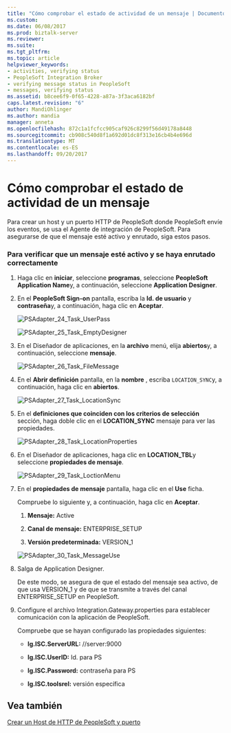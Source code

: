 ```yaml
---
title: "Cómo comprobar el estado de actividad de un mensaje | Documentos de Microsoft"
ms.custom: 
ms.date: 06/08/2017
ms.prod: biztalk-server
ms.reviewer: 
ms.suite: 
ms.tgt_pltfrm: 
ms.topic: article
helpviewer_keywords:
- activities, verifying status
- PeopleSoft Integration Broker
- verifying message status in PeopleSoft
- messages, verifying status
ms.assetid: b8cee6f9-0f65-4228-a87a-3f3aca6182bf
caps.latest.revision: "6"
author: MandiOhlinger
ms.author: mandia
manager: anneta
ms.openlocfilehash: 872c1a1fcfcc905caf926c8299f56d49178a8448
ms.sourcegitcommit: cb908c540d8f1a692d01dc8f313e16cb4b4e696d
ms.translationtype: MT
ms.contentlocale: es-ES
ms.lasthandoff: 09/20/2017
---
```

# <a name="how-to-verify-activity-status-of-a-message"></a>Cómo comprobar el estado de actividad de un  mensaje
Para crear un host y un puerto HTTP de PeopleSoft donde PeopleSoft envíe los eventos, se usa el Agente de integración de PeopleSoft. Para asegurarse de que el mensaje esté activo y enrutado, siga estos pasos.  
  
### <a name="to-verify-that-a-message-is-active-and-routed-correctly"></a>Para verificar que un mensaje esté activo y se haya enrutado correctamente  
  
1.  Haga clic en **iniciar**, seleccione **programas**, seleccione **PeopleSoft Application Name**y, a continuación, seleccione **Application Designer**.  
  
2.  En el **PeopleSoft Sign-on** pantalla, escriba la **Id. de usuario** y **contraseña**y, a continuación, haga clic en **Aceptar**.  
  
     ![](../core/media/psadapter-24-task-userpass.gif "PSAdapter_24_Task_UserPass")  
  
     ![](../core/media/psadapter-25-task-emptydesigner.gif "PSAdapter_25_Task_EmptyDesigner")  
  
3.  En el Diseñador de aplicaciones, en la **archivo** menú, elija **abiertos**y, a continuación, seleccione **mensaje**.  
  
     ![](../core/media/psadapter-26-task-filemessage.gif "PSAdapter_26_Task_FileMessage")  
  
4.  En el **Abrir definición** pantalla, en la **nombre** , escriba `LOCATION_SYNC`y, a continuación, haga clic en **abiertos**.  
  
     ![](../core/media/psadapter-27-task-locationsync.gif "PSAdapter_27_Task_LocationSync")  
  
5.  En el **definiciones que coinciden con los criterios de selección** sección, haga doble clic en el **LOCATION_SYNC** mensaje para ver las propiedades.  
  
     ![](../core/media/psadapter-28-task-locationproperties.gif "PSAdapter_28_Task_LocationProperties")  
  
6.  En el Diseñador de aplicaciones, haga clic en **LOCATION_TBL**y seleccione **propiedades de mensaje**.  
  
     ![](../core/media/psadapter-29-task-loctionmenu.gif "PSAdapter_29_Task_LoctionMenu")  
  
7.  En el **propiedades de mensaje** pantalla, haga clic en el **Use** ficha.  
  
     Compruebe lo siguiente y, a continuación, haga clic en **Aceptar**.  
  
    1.  **Mensaje:** Active  
  
    2.  **Canal de mensaje:** ENTERPRISE_SETUP  
  
    3.  **Versión predeterminada:** VERSION_1  
  
     ![](../core/media/psadapter-30-task-messageuse.gif "PSAdapter_30_Task_MessageUse")  
  
8.  Salga de Application Designer.  
  
     De este modo, se asegura de que el estado del mensaje sea activo, de que usa VERSION_1 y de que se transmite a través del canal ENTERPRISE_SETUP en PeopleSoft.  
  
9. Configure el archivo Integration.Gateway.properties para establecer comunicación con la aplicación de PeopleSoft.  
  
     Compruebe que se hayan configurado las propiedades siguientes:  
  
    -   **Ig.ISC.ServerURL:** //server:9000  
  
    -   **Ig.ISC.UserID:** Id. para PS  
  
    -   **Ig.ISC.Password:** contraseña para PS  
  
    -   **Ig.ISC.toolsrel:** versión específica  
  
## <a name="see-also"></a>Vea también  
 [Crear un Host de HTTP de PeopleSoft y puerto](../core/creating-a-peoplesoft-http-host-and-port.md)